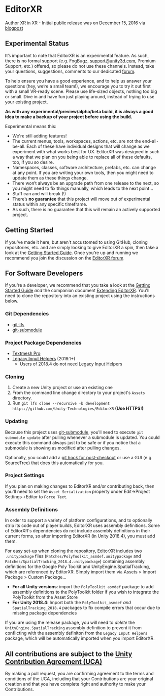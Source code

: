 # EditorXR
Author XR in XR - Initial public release was on December 15, 2016 via [blogpost](https://blogs.unity3d.com/2016/12/15/editorvr-experimental-build-available-today/)

## Experimental Status
It’s important to note that EditorXR is an experimental feature. As such, there is no formal support (e.g. FogBugz, support@unity3d.com, Premium Support, etc.) offered, so please do not use these channels. Instead, take your questions, suggestions, comments to our dedicated [forum](https://forum.unity3d.com/forums/editorvr.126/).

To help ensure you have a good experience, and to help us answer your questions (hey, we’re a small team!), we encourage you to try it out first with a small VR-ready scene. Please use life-sized objects, nothing too big or small. Dive in and have fun just playing around, instead of trying to use your existing project.

**As with any experimental/preview/alpha/beta build, it is always a good idea to make a backup of your project before using the build.**

Experimental means this:
- We're still adding features!
- The current menus, tools, workspaces, actions, etc. are not the end-all-be-all. Each of these have individual designs that will change as we experiment with what works best for UX. EditorXR was designed in such a way that we plan on you being able to replace all of these defaults, too, if you so desire.
- Namespaces, classes, software architecture, prefabs, etc. can change at any point. If you are writing your own tools, then you might need to update them as these things change.
- There won’t always be an upgrade path from one release to the next, so you might need to fix things manually, which leads to the next point...
- Stuff can and will break (!)
- There’s **no guarantee** that this project will move out of experimental status within any specific timeframe.
- As such, there is no guarantee that this will remain an actively supported project.

## Getting Started
If you've made it here, but aren't accustomed to using GitHub, cloning repositories, etc. and are simply looking to give EditorXR a spin, then take a look at the [Getting Started Guide](https://docs.google.com/document/d/1RD0SAjWnXdtY6eOC4qHk_fcl7w2-aBGrF3rX5pk5KDo). Once you're up and running we recommend you join the discussion on the [EditorXR forum](https://forum.unity3d.com/forums/editorvr.126/).

## For Software Developers
If you're a developer, we recommend that you take a look at the [Getting Started Guide](https://docs.google.com/document/d/1RD0SAjWnXdtY6eOC4qHk_fcl7w2-aBGrF3rX5pk5KDo) *and* the companion document [Extending EditorXR](https://docs.google.com/document/d/1EGi9hKXAujfBMI2spErojdqRc0giqEnOu0NpwgBxtpg). You'll need to clone the repository into an existing project using the instructions below.

### Git Dependencies
- [git-lfs](https://git-lfs.github.com/)
- [git-submodule](https://git-scm.com/docs/git-submodule)

### Project Package Dependencies
- [Textmesh Pro](https://docs.unity3d.com/Packages/com.unity.textmeshpro@1.2/manual/index.html#installation)
- [Legacy Input Helpers](https://docs.unity3d.com/Packages/com.unity.xr.legacyinputhelpers@1.0/manual/index.html#installing-comunityxrlegacyinputhelpers) (2019.1+)
  - Users of 2018.4 do not need Legacy Input Helpers

### Cloning
1. Create a new Unity project or use an existing one
2. From the command line change directory to your project's `Assets` directory.
3. Run `git lfs clone --recursive -b development https://github.com/Unity-Technologies/EditorXR` **(Use HTTPS!)**

### Updating
Because this project uses [git-submodule](https://git-scm.com/docs/git-submodule), you'll need to execute `git submodule update` after pulling whenever a submodule is updated. You could execute this command always just to be safe or if you notice that a submodule is showing as modified after pulling changes.

Optionally, you could add a [git hook for post-checkout](https://ttboj.wordpress.com/2014/05/06/keeping-git-submodules-in-sync-with-your-branches/) or use a GUI (e.g. SourceTree) that does this automatically for you.

### Project Settings
If you plan on making changes to EditorXR and/or contributing back, then you'll need to set the `Asset Serialization` property under Edit->Project Settings->Editor to `Force Text`.

### Assembly Definitions
In order to support a variety of platform configurations, and to optionally strip its code out of player builds, EditorXR uses assembly definitions. Some of EditorXR's dependencies do not include assembly definitions in their current forms, so after importing EditorXR (in Unity 2018.4), you must add them.

For easy set-up when cloning the repository, EditorXR includes two `.unitypackage` files (`Patches/PolyToolkit_asmdef.unitypackage` and `Patches/SpatialTracking_2018.4.unitypackage`) containing assembly definitions for the Google Poly Toolkit and UnityEngine.SpatialTracking, which are referenced by EditorXR. Simply import them via Assets > Import Package > Custom Package...
- **For all Unity versions**: import the `PolyToolkit_asmdef` package to add assembly definitions to the PolyToolkit folder if you wish to integrate the PolyToolkit from the Asset Store
- **For Unity 2018.4**: Import both the `PolyToolkit_asmdef` *and* `SpatialTracking_2018.4` packages to fix compile errors that occur due to missing package dependencies

If you are using the release package, you will need to *delete* the `UnityEngine.SpatialTracking` assembly definition to prevent it from conflicting with the assembly definiton from the `Legacy Input Helpers` package, which will be automatically imported when you import EditorXR.

## All contributions are subject to the [Unity Contribution Agreement (UCA)](https://unity3d.com/legal/licenses/Unity_Contribution_Agreement)
By making a pull request, you are confirming agreement to the terms and conditions of the UCA, including that your Contributions are your original creation and that you have complete right and authority to make your Contributions.
